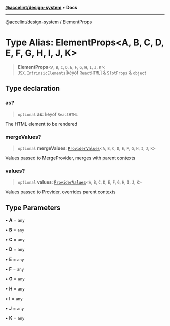 [**@accelint/design-system**](../README.md) • **Docs**

***

[@accelint/design-system](../README.md) / ElementProps

# Type Alias: ElementProps\<A, B, C, D, E, F, G, H, I, J, K\>

> **ElementProps**\<`A`, `B`, `C`, `D`, `E`, `F`, `G`, `H`, `I`, `J`, `K`\>: `JSX.IntrinsicElements`\[keyof `ReactHTML`\] & `SlotProps` & `object`

## Type declaration

### as?

> `optional` **as**: keyof `ReactHTML`

The HTML element to be rendered

### mergeValues?

> `optional` **mergeValues**: [`ProviderValues`](ProviderValues.md)\<`A`, `B`, `C`, `D`, `E`, `F`, `G`, `H`, `I`, `J`, `K`\>

Values passed to MergeProvider, merges with parent contexts

### values?

> `optional` **values**: [`ProviderValues`](ProviderValues.md)\<`A`, `B`, `C`, `D`, `E`, `F`, `G`, `H`, `I`, `J`, `K`\>

Values passed to Provider, overrides parent contexts

## Type Parameters

• **A** = `any`

• **B** = `any`

• **C** = `any`

• **D** = `any`

• **E** = `any`

• **F** = `any`

• **G** = `any`

• **H** = `any`

• **I** = `any`

• **J** = `any`

• **K** = `any`
